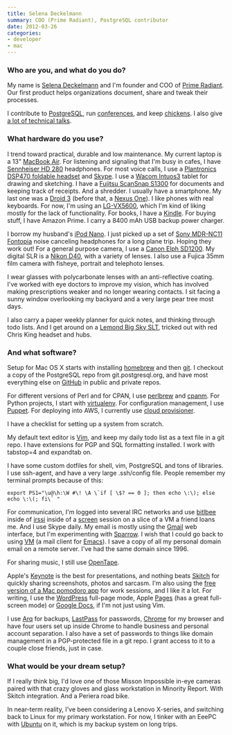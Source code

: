 ```yaml
---
title: Selena Deckelmann
summary: COO (Prime Radiant), PostgreSQL contributor
date: 2012-03-26
categories:
- developer
- mac
---
```


### Who are you, and what do you do?

My name is [Selena Deckelmann](http://www.chesnok.com/daily/ "Selena's weblog.") and I'm founder and COO of [Prime Radiant](http://primeradiant.com/ "Prime Radiant's website."). Our first product helps organizations document, share and tweak their processes.

I contribute to [PostgreSQL][], run [conferences](http://postgresopen.org/ "The Postgres Open conference site."), and keep [chickens](http://blip.tv/aj-/selena-deckelmann-how-to-kill-three-chickens-in-three-years-1805373 "Selena's talk on how to kill chickens."). I also give [a lot of technical talks](http://www.chesnok.com/daily/conferences/ "A list of Selena's talks and conferences.").

### What hardware do you use?

I trend toward practical, durable and low maintenance. My current laptop is a 13" [MacBook Air][macbook-air]. For listening and signaling that I'm busy in cafes, I have [Sennheiser HD 280][hd-280-pro] headphones. For most voice calls, I use a [Plantronics DSP470 foldable headset][audio-470-usb] and [Skype][]. I use a [Wacom Intuos3][intuos] tablet for drawing and sketching. I have a [Fujitsu ScanSnap S1300][scansnap-s1300] for documents and keeping track of receipts. And a shredder. I usually have a smartphone. My last one was a [Droid 3][droid-3] (before that, a [Nexus One][nexus-one]). I like phones with real keyboards. For now, I'm using an [LG-VX5600][accolade-vx5600], which I'm kind of liking mostly for the lack of functionality. For books, I have a [Kindle][]. For buying stuff, I have Amazon Prime. I carry a 8400 mAh USB backup power charger.

I borrow my husband's [iPod Nano][ipod-nano]. I just picked up a set of [Sony MDR-NC11 Fontopia][mdr-nc11] noise canceling headphones for a long plane trip. Hoping they work out! For a general purpose camera, I use a [Canon Elph SD1200][powershot-sd1200-is]. My digital SLR is a [Nikon D40][d40], with a variety of lenses. I also use a Fujica 35mm film camera with fisheye, portrait and telephoto lenses.

I wear glasses with polycarbonate lenses with an anti-reflective coating. I've worked with eye doctors to improve my vision, which has involved making prescriptions weaker and no longer wearing contacts. I sit facing a sunny window overlooking my backyard and a very large pear tree most days. 

I also carry a paper weekly planner for quick notes, and thinking through todo lists. And I get around on a [Lemond Big Sky SLT][big-sky-slt], tricked out with red Chris King headset and hubs.

### And what software?

Setup for Mac OS X starts with installing [homebrew][] and then [git][]. I checkout a copy of the PostgreSQL repo from git.postgresql.org, and have most everything else on [GitHub][] in public and private repos. 

For different versions of Perl and for CPAN, I use [perlbrew][] and [cpanm][cpanminus]. For Python projects, I start with [virtualenv][]. For configuration management, I use [Puppet][]. For deploying into AWS, I currently use [cloud provisioner][puppet-cloud-provisioner].

I have a checklist for setting up a system from scratch.

My default text editor is [Vim][], and keep my daily todo list as a text file in a git repo. I have extensions for PGP and SQL formatting installed. I work with tabstop=4 and expandtab on.

I have some custom dotfiles for shell, vim, PostgreSQL and tons of libraries. I use ssh-agent, and have a very large .ssh/config file. People remember my terminal prompts because of this: 

    export PS1="\u@\h:\W #\! \A \`if [ \$? == 0 ]; then echo \:\); else echo \:\(; fi\` "

For communication, I'm logged into several IRC networks and use [bitlbee][] inside of [irssi][] inside of a [screen][] session on a slice of a VM a friend loans me. And I use Skype daily. My email is mostly using the [Gmail][] web interface, but I'm experimenting with [Sparrow][]. I wish that I could go back to using [VM][] (a mail client for [Emacs][]). I save a copy of all my personal domain email on a remote server. I've had the same domain since 1996.

For sharing music, I still use [OpenTape][].

Apple's [Keynote][] is the best for presentations, and nothing beats [Skitch][] for quickly sharing screenshots, photos and sarcasm. I'm also using the [free version of a Mac pomodoro app][pomodoro] for work sessions, and I like it a lot. For writing, I use the [WordPress][] full-page mode, Apple [Pages][] (has a great full-screen mode) or [Google Docs][google-docs], if I'm not just using Vim.

I use [Arq][] for backups, [LastPass][] for passwords, [Chrome][] for my browser and have four users set up inside Chrome to handle business and personal account separation. I also have a set of passwords to things like domain management in a PGP-protected file in a git repo. I grant access to it to a couple close friends, just in case.

### What would be your dream setup?

If I really think big, I'd love one of those Misson Impossible in-eye cameras paired with that crazy gloves and glass workstation in Minority Report. With Skitch integration. And a Periera road bike.

In near-term reality, I've been considering a Lenovo X-series, and switching back to Linux for my primary workstation. For now, I tinker with an EeePC with [Ubuntu][] on it, which is my backup system on long trips.

[accolade-vx5600]: https://www.lg.com/us/support-mobile/lg-LGVX5600 "A phone."
[arq]: https://www.arqbackup.com/ "S3-based backup for the Mac."
[audio-470-usb]: https://www.amazon.com/Plantronics-Foldable-USB-Optimized-470/dp/B000VVXO7E "A USB-based headset."
[big-sky-slt]: http://www.bikepedia.com/QuickBike/BikeSpecs.aspx?Year=2005&Brand=LeMond&Model=Big+Sky+SLT&Type=bike "A bike."
[bitlbee]: https://www.bitlbee.org/main.php/news.r.html "An IM to IRC proxy server."
[chrome]: https://www.google.com/intl/en/chrome/browser/ "A WebKit-based browser, where each tab runs in its own thread."
[cpanminus]: https://github.com/miyagawa/cpanminus "A script for working with CPAN modules."
[d40]: https://www.nikonusa.com/en/Nikon-Products/Product-Archive/Digital-SLR-Cameras/25420/D40.html "A 6.1 megapixel digital SLR camera."
[droid-3]: https://en.wikipedia.org/wiki/Droid_3 "An Android-based smartphone."
[emacs]: http://www.gnu.org/software/emacs/ "A free open-source text editor."
[git]: https://git-scm.com/ "A version control system."
[github]: https://github.com/ "A Git code repository service."
[gmail]: https://mail.google.com/mail/ "Web-based email."
[google-docs]: https://en.wikipedia.org/wiki/Google_Docs "A web-based office suite."
[hd-280-pro]: https://www.amazon.com/Sennheiser-HD-280-Pro-Headphones/dp/B000065BPB "Closed stereo headphones."
[homebrew]: http://brew.sh "Command-line package manager for Mac OS X."
[intuos]: https://www.wacom.com/en-us/products/pen-tablets/intuos "A pen tablet."
[ipod-nano]: https://www.apple.com/ipod-nano/ "A small music player."
[irssi]: https://irssi.org/ "A CLI irc client."
[keynote]: https://www.apple.com/keynote/ "Presentation software for the Mac."
[kindle]: https://www.amazon.com/Kindle-Ereader-ebook-reader/dp/B007HCCNJU "A digital book reader."
[lastpass]: https://lastpass.com/ "A password manager."
[macbook-air]: https://www.apple.com/macbook-air/ "A very thin laptop."
[mdr-nc11]: https://www.amazon.com/Sony-Canceling-Headphones-Discontinued-Manufacturer/dp/B0009SAN3W "Noise-cancelling headphones."
[nexus-one]: https://en.wikipedia.org/wiki/Nexus_One "An Android-based smartphone."
[opentape]: http://opentape.fm/ "Software for making and hosting online mixtapes."
[pages]: https://www.apple.com/pages/ "A Mac word processor and layout tool from Apple."
[perlbrew]: https://perlbrew.pl/ "A tool for building self-contained Perl environments."
[pomodoro]: http://web.archive.org/web/20181018013724/http://pomodoro.ugolandini.com:80/ "Mac software for better managing your time."
[postgresql]: https://www.postgresql.org/ "A relational database server."
[powershot-sd1200-is]: https://www.amazon.com/Canon-SD1200IS-Stabilized-Dark-Gray/dp/B001SER492 "A 10 megapixel digital camera."
[puppet-cloud-provisioner]: http://web.archive.org/web/20150917082456/https://forge.puppetlabs.com/puppetlabs/cloud_provisioner "A Puppet module for working with cloud instances."
[puppet]: https://projects.puppetlabs.com/projects/puppet "A tool for automating tasks on *nix systems."
[scansnap-s1300]: https://www.fujitsu.com/us/services/computing/peripherals/scanners/scansnap/s1300.html "A portable scanner."
[screen]: http://www.gnu.org/software/screen/ "Think of it as tabs for your *nix terminal."
[skitch]: https://evernote.com/skitch/ "An always-on image editor for the Mac."
[skype]: https://www.skype.com/en/ "Voice and video chat software."
[sparrow]: http://www.gmail.com/intl/en/mail/help/sparrow.html "A mail client for the Mac with a funky UI."
[ubuntu]: https://www.ubuntu.com/ "A Unix distribution."
[vim]: https://www.vim.org/ "A command-line text editor."
[virtualenv]: https://pypi.python.org/pypi/virtualenv "A tool for building self-contained Python environments."
[vm]: https://launchpad.net/vm "An email client for Emacs."
[wordpress]: https://wordpress.com/ "Weblog publishing software."
